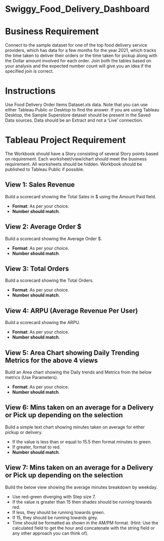 # Swiggy_Food_Delivery_Dashboard
# Business Requirement
Connect to the sample dataset for one of the top food delivery service providers, which has data for a few months for the year 2021, which tracks the time taken to deliver their orders or the time taken for pickup along with the Dollar amount involved for each order. Join both the tables based on your analysis and the expected number count will give you an idea if the specified join is correct.
 
# Instructions
Use Food Delivery Order Items Dataset.xls data.
Note that you can use either Tableau Public or Desktop to find the answer.
If you are using Tableau Desktop, the Sample Superstore dataset should be present in the Saved Data sources.
Data should be an Extract and not a ‘Live’ connection.

# Tableau Project Requirement
The Workbook should have a Story consisting of several Story points based on requirement.
Each worksheet/view/chart should meet the business requirement.
All worksheets should be hidden.
Workbook should be published to Tableau Public if possible.

## View 1: Sales Revenue
Build a scorecard showing the Total Sales in $ using the Amount Paid field.
- **Format**: As per your choice.
- **Number should match**.

## View 2: Average Order $
Build a scorecard showing the Average Order $.
- **Format**: As per your choice.
- **Number should match**.

## View 3: Total Orders
Build a scorecard showing the Total Orders.
- **Format**: As per your choice.
- **Number should match**.

## View 4: ARPU (Average Revenue Per User)
Build a scorecard showing the ARPU.
- **Format**: As per your choice.
- **Number should match**.

## View 5: Area Chart showing Daily Trending Metrics for the above 4 views
Build an Area chart showing the Daily trends and Metrics from the below metrics (Use Parameters).
- **Format**: As per your choice.
- **Number should match**.

## View 6: Mins taken on an average for a Delivery or Pick up depending on the selection
Build a simple text chart showing minutes taken on average for either pickup or delivery.
- If the value is less than or equal to 15.5 then format minutes to green.
- If greater, format to red.
- **Number should match**.

## View 7: Mins taken on an average for a Delivery or Pick up depending on the selection
Build the below view showing the average minutes breakdown by weekday.
- Use red-green diverging with Step size 7.
- If the value is greater than 15 then shades should be running towards red.
- If less, they should be running towards green.
- If 15, they should be running towards grey.
- Time should be formatted as shown in the AM/PM format. (Hint: Use the calculated field to get the hour and concatenate with the string field or any other approach you can think of).

